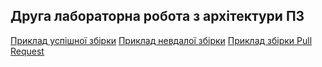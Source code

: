 Друга лабораторна робота з архітектури ПЗ
---

[Приклад успішної збірки](https://github.com/nickname038/architecture-2/actions/runs/1432193524)
[Приклад невдалої збірки](https://github.com/nickname038/architecture-2/actions/runs/1425495401)
[Приклад збірки Pull Request ](https://github.com/nickname038/architecture-2/actions/runs/1432192176)
